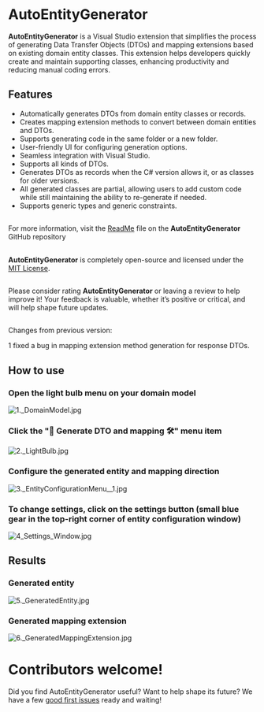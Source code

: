 ﻿# AutoEntityGenerator

**AutoEntityGenerator**  is a Visual Studio extension that simplifies the process of generating Data Transfer Objects (DTOs) and mapping extensions based on existing domain entity classes. 
This extension helps developers quickly create and maintain supporting classes, enhancing productivity and reducing manual coding errors.

## Features

- Automatically generates DTOs from domain entity classes or records.
- Creates mapping extension methods to convert between domain entities and DTOs.
- Supports generating code in the same folder or a new folder.
- User-friendly UI for configuring generation options.
- Seamless integration with Visual Studio.
- Supports all kinds of DTOs.
- Generates DTOs as records when the C# version allows it, or as classes for older versions.
- All generated classes are partial, allowing users to add custom code while still maintaining the ability to re-generate if needed.
- Supports generic types and generic constraints.

## 
For more information, visit the [ReadMe](https://github.com/Peled-Zohar/AutoEntityGenerator/blob/main/README.md) file on the **AutoEntityGenerator** GitHub repository
## 
**AutoEntityGenerator** is completely open-source and licensed under the [MIT License](https://github.com/Peled-Zohar/AutoEntityGenerator/blob/main/AutoEntityGenerator.Manifest/LICENSE.txt).
##
Please consider rating **AutoEntityGenerator** or leaving a review to help improve it!
Your feedback is valuable, whether it’s positive or critical, and will help shape future updates.
##
Changes from previous version:

1 fixed a bug in mapping extension method generation for response DTOs.


## How to use

### Open the light bulb menu on your domain model

![1._DomainModel.jpg](1._DomainModel.jpg)

### Click the "🔧 Generate DTO and mapping 🛠️" menu item

![2._LightBulb.jpg](2._LightBulb.jpg)

### Configure the generated entity and mapping direction

![3._EntityConfigurationMenu__1.jpg](3._EntityConfigurationMenu__1.jpg)

### To change settings, click on the settings button (small blue gear in the top-right corner of entity configuration window)

![4_Settings_Window.jpg](4_Settings_Window.jpg)

## Results

### Generated entity

![5._GeneratedEntity.jpg](5._GeneratedEntity.jpg)

### Generated mapping extension

![6._GeneratedMappingExtension.jpg](6._GeneratedMappingExtension.jpg)

# Contributors welcome!
Did you find AutoEntityGenerator useful? Want to help shape its future?
We have a few [good first issues](https://github.com/Peled-Zohar/AutoEntityGenerator/labels/good%20first%20issue) ready and waiting!
